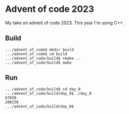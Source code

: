 # Advent of code 2023

My take on advent of code 2023.
This year I'm using C++.

## Build

```
.../advent_of_code$ mkdir build
.../advent_of_code$ cd build
.../advent_of_code/build$ cmake ..
.../advent_of_code/build$ make
```
## Run
```
.../advent_of_code/build$ cd day_0
.../advent_of_code/build/day_0$ ./day_0
67658
200158
.../advent_of_code/build/day_0$
```